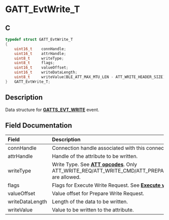 # GATT_EvtWrite_T

## C

```c
typedef struct GATT_EvtWrite_T
{
    uint16_t    connHandle;
    uint16_t    attrHandle;
    uint8_t     writeType;
    uint8_t     flags;
    uint16_t    valueOffset;
    uint16_t    writeDataLength;
    uint8_t     writeValue[BLE_ATT_MAX_MTU_LEN - ATT_WRITE_HEADER_SIZE];
}   GATT_EvtWrite_T;
```

## Description

Data structure for **[GATTS_EVT_WRITE](GUID-506F6039-E62F-4121-8CA8-2335BAF7EFB6.md)** event.


## Field Documentation

|Field|Description|
|:---|:---|
|connHandle|Connection handle associated with this connection.|
|attrHandle|Handle of the attribute to be written.|
|writeType|Write Type. See **[ATT opcodes](GUID-0B817A0F-1AA2-42B6-B93A-41A883437B34.md)**. Only ATT_WRITE_REQ/ATT_WRITE_CMD/ATT_PREPARE_WRITE_REQ/ATT_EXECUTE_WRITE_REQ are allowed.|
|flags|Flags for Execute Write Request. See **[Execute write flag](GUID-7BF1A469-FF25-4B96-A00D-37950A19F64B.md)**.|
|valueOffset|Value offset for Prepare Write Request.|
|writeDataLength|Length of the data to be written.|
|writeValue|Value to be written to the attribute.|
